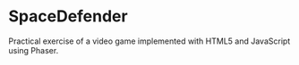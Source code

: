# SpaceDefender

 Practical exercise of a video game implemented with HTML5 and JavaScript using Phaser.
